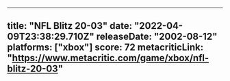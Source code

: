 
---
title: "NFL Blitz 20-03"
date: "2022-04-09T23:38:29.710Z"
releaseDate: "2002-08-12"
platforms: ["xbox"]
score: 72
metacriticLink: "https://www.metacritic.com/game/xbox/nfl-blitz-20-03"
---
